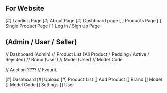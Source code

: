 ## For Website

[#] Landing Page
[#] About Page
[#] Dashboard page
[ ] Products Page
[ ] Single Product Page
[ ] Log in / Sign up Page

## (Admin / User / Seller)

// Dashboard (Admin)
// Product List (All Product / Pedding / Active / Rejected)
// Brand (User)
// Model (User)
// Model Code

// Auction ????
// Fvourit


[#] Dashboard
[#] Upload
[#] Product List
[] Add Product
[] Brand
[] Model
[] Model Code
[] Settings
[] User